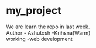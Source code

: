# my_project
We are learn the repo in last week.
<br>
Author - Ashutosh -Krihsna(Warm)
<br>
working -web development
